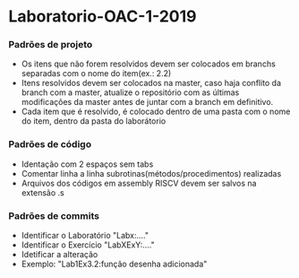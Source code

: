 # Laboratorio-OAC-1-2019

### Padrões de projeto

- Os itens que não forem resolvidos devem ser colocados em branchs separadas com o nome do item(ex.: 2.2)
- Itens resolvidos devem ser colocados na master, caso haja conflito da branch com a master, atualize o repositório com as
últimas modificações da master antes de juntar com a branch em definitivo.
- Cada item que é resolvido, é colocado dentro de uma pasta com o nome do item, dentro da pasta do laborátorio

### Padrões de código

- Identação com 2 espaços sem tabs
- Comentar linha a linha subrotinas(métodos/procedimentos) realizadas
- Arquivos dos códigos em assembly RISCV devem ser salvos na extensão .s

### Padrões de commits
- Identificar o Laboratório "Labx:...."
- Identificar o Exercício "LabXExY:...."
- Idetificar a alteração
- Exemplo: "Lab1Ex3.2:função desenha adicionada"
